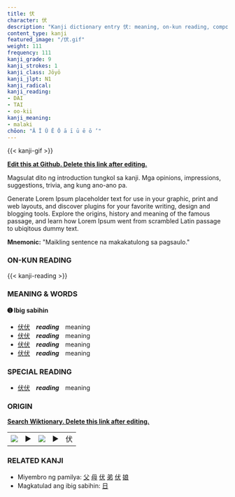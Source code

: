 ```yaml
---
title: 伏
character: 伏
description: "Kanji dictionary entry 伏: meaning, on-kun reading, compounds, origin, related kanji"
content_type: kanji
featured_image: "/伏.gif"
weight: 111
frequency: 111
kanji_grade: 9
kanji_strokes: 1
kanji_class: Jōyō
kanji_jlpt: N1
kanji_radical: 
kanji_reading: 
- DAI
- TAI
- oo-kii
kanji_meaning:
- malaki
chōon: "Ā Ī Ū Ē Ō ā ī ū ē ō ’"
---
```

[//]: # (Don't edit the line below. Kanji animated GIF code is automatically generated.)
{{< kanji-gif >}}

[//]: # (Edit below this line.)

**[Edit this at Github. Delete this link after editing.](https://github.com/tim0g/tim/tree/main/content/kanji/伏/index.md)**

Magsulat dito ng introduction tungkol sa kanji. Mga opinions, impressions, suggestions, trivia, ang kung ano-ano pa.

Generate Lorem Ipsum placeholder text for use in your graphic, print and web layouts, and discover plugins for your favorite writing, design and blogging tools. Explore the origins, history and meaning of the famous passage, and learn how Lorem Ipsum went from scrambled Latin passage to ubiqitous dummy text.
 
**Mnemonic:** "Maikling sentence na makakatulong sa pagsaulo."

### ON-KUN READING

[//]: # (Don't edit the line below. ON-KUN READING code is automatically generated.)
{{< kanji-reading >}}

### MEANING & WORDS

#### ➊ **Ibig sabihin**
  - [伏](../伏)[伏](../伏)　***reading***　meaning
  - [伏](../伏)[伏](../伏)　***reading***　meaning
  - [伏](../伏)[伏](../伏)　***reading***　meaning
  - [伏](../伏)[伏](../伏)　***reading***　meaning

### SPECIAL READING
  - [伏](../伏)[伏](../伏)　***reading***　meaning

### ORIGIN

**[Search Wiktionary. Delete this link after editing.](https://wiktionary.org/wiki/伏)**
<table class="kanji-table"><tr><td>
<img src="60px-伏-bronze.svg.png">
</td><td>▶</td><td>
<img src="60px-伏-oracle.svg.png">
</td><td>▶</td>
<td class="kanji-origin">伏</td>
</tr></table>

### RELATED KANJI
- Miyembro ng pamilya: [父](../父) [母](../母) [伏](../伏) [弟](../弟) [伏](../伏) [娘](../娘)
- Magkatulad ang ibig sabihin: [日](../日)
